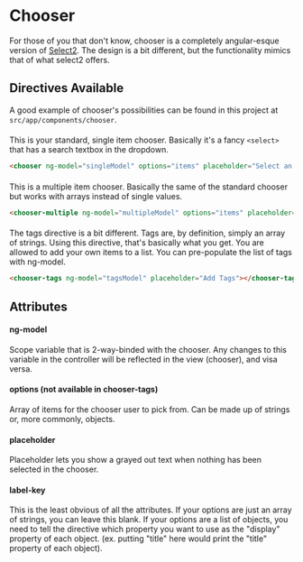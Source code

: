 # Chooser

For those of you that don't know, chooser is a completely angular-esque
version of [Select2](http://ivaynberg.github.io/select2/). The design is
a bit different, but the functionality mimics that of what select2 offers.

## Directives Available
A good example of chooser's possibilities can be found in this project at
`src/app/components/chooser`.

#### <chooser>
This is your standard, single item chooser. Basically it's a fancy `<select>`
that has a search textbox in the dropdown.

```html
<chooser ng-model="singleModel" options="items" placeholder="Select an Option" label-key="title"></chooser>
```

#### <chooser-multiple>
This is a multiple item chooser. Basically the same of the standard
chooser but works with arrays instead of single values.

```html
<chooser-multiple ng-model="multipleModel" options="items" placeholder="Select Some Options" label-key="title"></chooser-multiple>
```

#### <chooser-tags>
The tags directive is a bit different. Tags are, by definition, simply
an array of strings. Using this directive, that's basically what you get.
You are allowed to add your own items to a list. You can pre-populate the
list of tags with ng-model.

```html
<chooser-tags ng-model="tagsModel" placeholder="Add Tags"></chooser-tags>
```

## Attributes

#### ng-model
Scope variable that is 2-way-binded with the chooser. Any changes to this
variable in the controller will be reflected in the view (chooser), and
visa versa.

#### options (not available in chooser-tags)
Array of items for the chooser user to pick from. Can be made up of strings
or, more commonly, objects.

#### placeholder
Placeholder lets you show a grayed out text when nothing has been selected
in the chooser.

#### label-key
This is the least obvious of all the attributes. If your options are just
an array of strings, you can leave this blank. If your options are a list
of objects, you need to tell the directive which property you want to use
as the "display" property of each object. (ex. putting "title" here would
print the "title" property of each object).